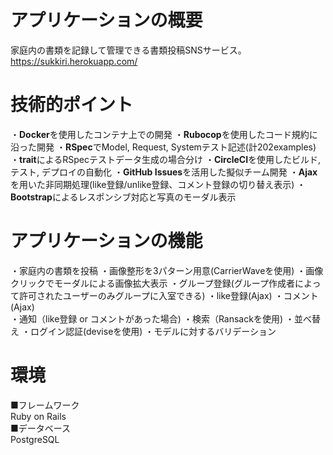 # アプリケーションの概要
家庭内の書類を記録して管理できる書類投稿SNSサービス。<https://sukkiri.herokuapp.com/>

# 技術的ポイント
・**Docker**を使用したコンテナ上での開発
・**Rubocop**を使用したコード規約に沿った開発
・**RSpec**でModel, Request, Systemテスト記述(計202examples)
・**trait**によるRSpecテストデータ生成の場合分け
・**CircleCI**を使用したビルド, テスト, デプロイの自動化
・**GitHub Issues**を活用した擬似チーム開発
・**Ajax**を用いた非同期処理(like登録/unlike登録、コメント登録の切り替え表示)
・**Bootstrap**によるレスポンシブ対応と写真のモーダル表示

# アプリケーションの機能
・家庭内の書類を投稿
・画像整形を3パターン用意(CarrierWaveを使用)
・画像クリックでモーダルによる画像拡大表示
・グループ登録(グループ作成者によって許可されたユーザーのみグループに入室できる)
・like登録(Ajax)
・コメント(Ajax)  
・通知（like登録 or コメントがあった場合)
・検索（Ransackを使用)
・並べ替え
・ログイン認証(deviseを使用)
・モデルに対するバリデーション

# 環境
■フレームワーク  
 Ruby on Rails  
■データベース  
 PostgreSQL